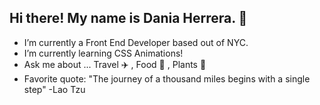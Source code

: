 ## Hi there! My name is Dania Herrera. 👋

- I’m currently a Front End Developer based out of NYC.
- I’m currently learning CSS Animations!
- Ask me about ... Travel ✈️ , Food 🥑 , Plants 🌵
- Favorite quote: "The journey of a thousand miles begins with a single step" -Lao Tzu

